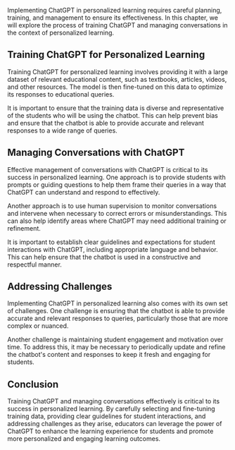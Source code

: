 

Implementing ChatGPT in personalized learning requires careful planning, training, and management to ensure its effectiveness. In this chapter, we will explore the process of training ChatGPT and managing conversations in the context of personalized learning.

Training ChatGPT for Personalized Learning
------------------------------------------

Training ChatGPT for personalized learning involves providing it with a large dataset of relevant educational content, such as textbooks, articles, videos, and other resources. The model is then fine-tuned on this data to optimize its responses to educational queries.

It is important to ensure that the training data is diverse and representative of the students who will be using the chatbot. This can help prevent bias and ensure that the chatbot is able to provide accurate and relevant responses to a wide range of queries.

Managing Conversations with ChatGPT
-----------------------------------

Effective management of conversations with ChatGPT is critical to its success in personalized learning. One approach is to provide students with prompts or guiding questions to help them frame their queries in a way that ChatGPT can understand and respond to effectively.

Another approach is to use human supervision to monitor conversations and intervene when necessary to correct errors or misunderstandings. This can also help identify areas where ChatGPT may need additional training or refinement.

It is important to establish clear guidelines and expectations for student interactions with ChatGPT, including appropriate language and behavior. This can help ensure that the chatbot is used in a constructive and respectful manner.

Addressing Challenges
---------------------

Implementing ChatGPT in personalized learning also comes with its own set of challenges. One challenge is ensuring that the chatbot is able to provide accurate and relevant responses to queries, particularly those that are more complex or nuanced.

Another challenge is maintaining student engagement and motivation over time. To address this, it may be necessary to periodically update and refine the chatbot's content and responses to keep it fresh and engaging for students.

Conclusion
----------

Training ChatGPT and managing conversations effectively is critical to its success in personalized learning. By carefully selecting and fine-tuning training data, providing clear guidelines for student interactions, and addressing challenges as they arise, educators can leverage the power of ChatGPT to enhance the learning experience for students and promote more personalized and engaging learning outcomes.


